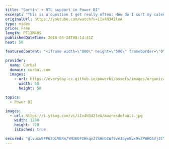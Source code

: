 ```yaml
---
title: "Sortin' + RTL support in Power BI"
excerpt: "This is a question I get really often: How do I sort my calendar in Power BI?  In this video, I will show you how to sort: 1. Text: For example sort day name of month name properly in Power bi 2. Number: numbers will sort correctly, but I will show you how to avoid Month numbers from summarize  and finally,"
originalUrl: https://youtube.com/watch?v=iIx4N342leA
type: video
price: Free
length: PT12M40S
publishedDateTime: 2018-04-24T08:14:41Z
heat: 50

featuredContent: "<iframe width=\"800\" height=\"500\" frameborder=\"0\" src=\"https://www.youtube.com/embed/iIx4N342leA\" allow=\"accelerometer; autoplay; encrypted-media; gyroscope; picture-in-picture\" allowfullscreen></iframe>"

provider:
  name: Curbal
  domain: curbal.com
  images:
    - url: https://everyday-cc.github.io/powerbi/assets/images/organizations/curbal.com-50x50.jpg
      width: 50
      height: 50

topics:
  - Power BI

images:
  - url: https://i.ytimg.com/vi/iIx4N342leA/maxresdefault.jpg
    width: 1280
    height: 720
    isCached: true

secured: "glvuxwEFP6ZQiVBRm/YM3K6FIHkqvZ7SHnDCWf9veJbye8vx9vZPWHOSVj3CYN9pXSyZCPS87irl/ShoebaEsXNjLDwdJDLdNIrctQnb6TiXsgNaqSfyYIaZjVGyVCsFLQ/lRgkZLZbXKgQhbpWkLRCa9qn2USx9OQR/bVIAE6oL49BshIoJccOasqSrodMO4Ae+4myyKOHYbQzWMFWlPsHWTdNMrWuZOuKnzDruZqngk7+LLNuOANK+5yVjZOLlF+bw0HU8L8NRjzWj3KOKEHnXpVrwyyztCTDIQeYwyOo9pCkYVS8FOmPg9abZrehSrImSdFoQ1S8LSd7vBXde5NWmXeckRGl/2srHqNxRz1ELzbsSQbQxqpfiY5mQ3bRsazdMD+LFFAIsSyP6yPhO60WvFxXKLOkfk3Ycx75bBkc=;ihXoIiQHI/fFwuiDKNc6EA=="
---
```


